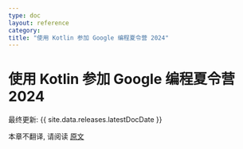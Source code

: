 ```yaml
---
type: doc
layout: reference
category:
title: "使用 Kotlin 参加 Google 编程夏令营 2024"
---
```


# 使用 Kotlin 参加 Google 编程夏令营 2024

最终更新: {{ site.data.releases.latestDocDate }}

本章不翻译, 请阅读 [原文](https://kotlinlang.org/docs/gsoc-2024.html)
